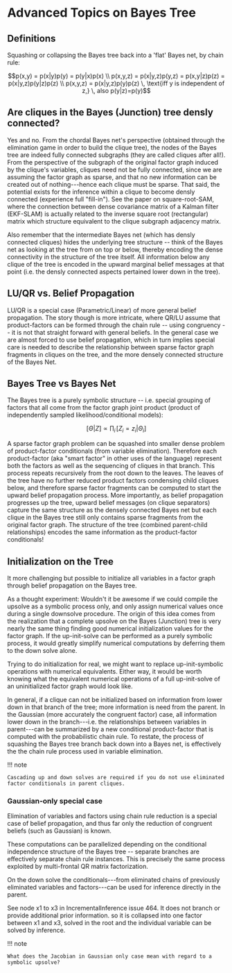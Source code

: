 
# Advanced Topics on Bayes Tree

## Definitions

Squashing or collapsing the Bayes tree back into a 'flat' Bayes net, by chain rule: 

```math
p(x,y) = p(x|y)p(y) = p(y|x)p(x) \\
p(x,y,z) = p(x|y,z)p(y,z) = p(x,y|z)p(z) = p(x|y,z)p(y|z)p(z) \\
p(x,y,z) = p(x|y,z)p(y)p(z) \, \text{iff y is independent of z,} \, also p(y|z)=p(y)
```

## Are cliques in the Bayes (Junction) tree densly connected?

Yes and no. From the chordal Bayes net's perspective (obtained through the elimination game in order to build the clique tree), the nodes of the Bayes tree are indeed fully connected subgraphs (they are called cliques after all!). From the perspective of the subgraph of the original factor graph induced by the clique's variables, cliques need not be fully connected, since we are assuming the factor graph as sparse, and that no new information can be created out of nothing---hence each clique must be sparse.  That said, the potential exists for the inference within a clique to become densly connected (experience full "fill-in").  See the paper on square-root-SAM, where the connection between dense covariance matrix of a Kalman filter (EKF-SLAM) is actually related to the inverse square root (rectangular) matrix which structure equivalent to the clique subgraph adjacency matrix.  

Also remember that the intermediate Bayes net (which has densly connected cliques) hides the underlying tree structure -- think of the Bayes net as looking at the tree from on top or below, thereby encoding the dense connectivity in the structure of the tree itself.  All information below any clique of the tree is encoded in the upward marginal belief messages at that point (i.e. the densly connected aspects pertained lower down in the tree).


## LU/QR vs. Belief Propagation

LU/QR is a special case (Parametric/Linear) of more general belief propagation.  The story though is more intricate, where QR/LU assume that product-factors can be formed through the chain rule -- using congruency -- it is not that straight forward with general beliefs.  In the general case we are almost forced to use belief propagation, which in turn implies special care is needed to describe the relationship between sparse factor graph fragments in cliques on the tree, and the more densely connected structure of the Bayes Net.

## Bayes Tree vs Bayes Net

The Bayes tree is a purely symbolic structure -- i.e. special grouping of factors that all come from the factor graph joint product (product of independently sampled likelihood/conditional models):

```math
[\Theta | Z] \propto \prod_i \, [ Z_i=z_i | \Theta_i ]
```

A sparse factor graph problem can be squashed into smaller dense problem of product-factor conditionals (from variable elimination).  Therefore each product-factor (aka "smart factor" in other uses of the language) represent both the factors as well as the sequencing of cliques in that branch.  This process repeats recursively from the root down to the leaves.  The leaves of the tree have no further reduced product factors condensing child cliques below, and therefore sparse factor fragments can be computed to start the upward belief propagation process.  More importantly, as belief propagation progresses up the tree, upward belief messages (on clique separators) capture the same structure as the densely connected Bayes net but each clique in the Bayes tree still only contains sparse fragments from the original factor graph.  The structure of the tree (combined parent-child relationships) encodes the same information as the product-factor conditionals!

## Initialization on the Tree

It more challenging but possible to initialize all variables in a factor graph through belief propagation on the Bayes tree.

As a thought experiment: Wouldn't it be awesome if we could compile the upsolve as a symbolic process only, and only assign numerical values once during a single downsolve procedure.  The origin of this idea comes from the realization that a complete upsolve on the Bayes (Junction) tree is very nearly the same thing finding good numerical initialization values for the factor graph.  If the up-init-solve can be performed as a purely symbolic process, it would greatly simplify numerical computations by deferring them to the down solve alone.

Trying to do initialization for real, we might want to replace up-init-symbolic operations with numerical equivalents.  Either way, it would be worth knowing what the equivalent numerical operations of a full up-init-solve of an uninitialized factor graph would look like.

In general, if a clique can not be initialized based on information from lower down in that branch of the tree; more information is need from the parent.  In the Gaussian (more accurately the congruent factor) case, all information lower down in the branch---i.e. the relationships between variables in parent---can be summarized by a new conditional product-factor that is computed with the probabilistic chain rule.  To restate, the process of squashing the Bayes tree branch back down into a Bayes net, is effectively the the chain rule process used in variable elimination.

!!! note

    Cascading up and down solves are required if you do not use eliminated factor conditionals in parent cliques.


### Gaussian-only special case

Elimination of variables and factors using chain rule reduction is a special case of belief propagation, and thus far only the reduction of congruent beliefs (such as Gaussian) is known.

These computations can be parallelized depending on the conditional independence structure of the Bayes tree -- separate branches are effectively separate chain rule instances.  This is precisely the same process exploited by multi-frontal QR matrix factorization.

On the down solve the conditionals---from eliminated chains of previously eliminated variables and factors---can be used for inference directly in the parent.  

See node x1 to x3 in IncrementalInference issue 464. It does not branch or provide additional prior information. so it is collapsed into one factor between x1 and x3, solved in the root and the individual variable can be solved by inference.


!!! note

    What does the Jacobian in Gaussian only case mean with regard to a symbolic upsolve?
